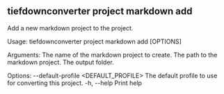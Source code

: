 ## tiefdownconverter project markdown add

Add a new markdown project to the project.

Usage: tiefdownconverter project markdown add [OPTIONS] <NAME> <PATH> <OUTPUT>

Arguments:
  <NAME>    The name of the markdown project to create.
  <PATH>    The path to the markdown project.
  <OUTPUT>  The output folder.

Options:
      --default-profile <DEFAULT_PROFILE>  The default profile to use for converting this project.
  -h, --help                               Print help

